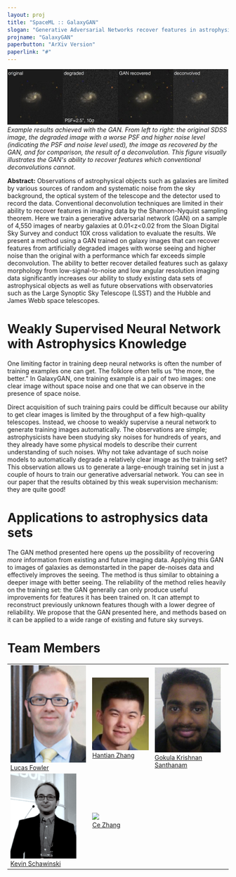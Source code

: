 ```yaml
---
layout: proj
title: "SpaceML :: GalaxyGAN"
slogan: "Generative Adversarial Networks recover features in astrophysical images of galaxies beyond the deconvolution limit"
projname: "GalaxyGAN"
paperbutton: "ArXiv Version"
paperlink: "#"
---
```



<img src="https://github.com/SpaceML/SpaceML.github.io/blob/master/gg/GAN_example.png?raw=true">
<I>Example results achieved with the GAN. From left to right: the original SDSS image, the degraded image with a worse PSF and higher noise level (indicating the PSF and noise level used), the image as recovered by the GAN, and for comparison, the result of a deconvolution. This figure visually illustrates the GAN's ability to recover features which conventional deconvolutions cannot.</I>

<b>Abstract:</b> Observations of astrophysical objects such as galaxies are limited by various sources of random and systematic noise from the sky background, the optical system of the telescope and the detector used to record the data. Conventional deconvolution techniques are limited in their ability to recover features in imaging data by the Shannon-Nyquist sampling theorem. Here we train a generative adversarial network (GAN) on a sample of 4,550 images of nearby galaxies at 0.01\<z\<0.02 from the Sloan Digital Sky Survey and conduct 10X cross validation to evaluate the results. We present a method using a GAN trained on galaxy images that can recover features from artificially degraded images with worse seeing and higher noise than the original with a performance which far exceeds simple deconvolution. The ability to better recover detailed features such as galaxy morphology from low-signal-to-noise and low angular resolution imaging data significantly increases our ability to study existing data sets of astrophysical objects as well as future observations with observatories such as the Large Synoptic Sky Telescope (LSST) and the Hubble and James Webb space telescopes. 

# Weakly Supervised Neural Network with Astrophysics Knowledge

One limiting factor in training deep neural networks is often the number of training examples one can get. The folklore often tells us “the more, the better.” In GalaxyGAN, one training example is a pair of two images: one clear image without space noise and one that we can observe in the presence of space noise.

Direct acquisition of such training pairs could be difficult because our ability to get clear images is limited by the throughput of a few high-quality telescopes. Instead, we choose to weakly supervise a neural network to generate training images automatically. The observations are simple; astrophysicists have been studying sky noises for hundreds of years, and they already have some physical models to describe their current understanding of such noises. Why not take advantage of such noise models to automatically degrade a relatively clear image as the training set? This observation allows us to generate a large-enough training set in just a couple of hours to train our generative adversarial network. You can see in our paper that the results obtained by this weak supervision mechanism: they are quite good!

# Applications to astrophysics data sets
The GAN method presented here opens up the possibility of recovering <i>more</i> information from existing and future imaging data. Applying this GAN to images of galaxies as demonstarted in the paper de-noises data and effectively improves the seeing. The method is thus similar to obtaining a deeper image with better seeing.  The reliability of the method relies heavily on the training set: the GAN generally can only produce useful improvements for features it has been trained on. It can attempt to reconstruct previously unknown features though with a lower degree of reliability. We propose that the GAN presented here, and methods based on it can be applied to a wide range of existing and future sky surveys.


# Team Members

<table style="border:none;">
<tr>

<td><img src="https://github.com/SpaceML/SpaceML.github.io/blob/master/gg/lucas.jpg?raw=true" width="200"><br/>
<a href="#">Lucas Fowler</a></td>

<td><img src="https://github.com/SpaceML/SpaceML.github.io/blob/master/gg/hantian.png?raw=true" width="150"><br/>
<a href="#">Hantian Zhang</a></td>

<td><img src="https://github.com/SpaceML/SpaceML.github.io/blob/master/gg/gokul.jpg?raw=true" width="150"><br/>
<a href="#">Gokula Krishnan Santhanam</a></td>

</tr>


<tr>

<td><img src="https://github.com/SpaceML/SpaceML.github.io/blob/master/gg/kevin.png?raw=true" width="150"><br/>
<a href="http://www.astro.ethz.ch/schawinski">Kevin Schawinski</a></td>

<td><img src="https://www.bi.id.ethz.ch/personensuche/bildPersonPre.do?pid=38419&tok=a3ad29b3d6ab9abd8a240ad71144e5c8" width="150"><br/>
<a href="https://www.inf.ethz.ch/personal/ce.zhang/">Ce Zhang</a></td>

</tr>
</table>





